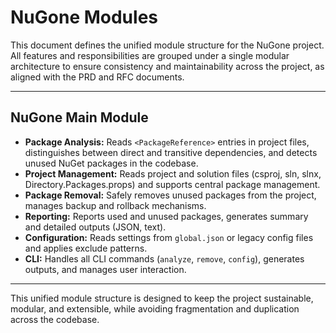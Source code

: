 # NuGone Modules

This document defines the unified module structure for the NuGone project. All features and responsibilities are grouped under a single modular architecture to ensure consistency and maintainability across the project, as aligned with the PRD and RFC documents.

---

## NuGone Main Module

- **Package Analysis:** Reads `<PackageReference>` entries in project files, distinguishes between direct and transitive dependencies, and detects unused NuGet packages in the codebase.
- **Project Management:** Reads project and solution files (csproj, sln, slnx, Directory.Packages.props) and supports central package management.
- **Package Removal:** Safely removes unused packages from the project, manages backup and rollback mechanisms.
- **Reporting:** Reports used and unused packages, generates summary and detailed outputs (JSON, text).
- **Configuration:** Reads settings from `global.json` or legacy config files and applies exclude patterns.
- **CLI:** Handles all CLI commands (`analyze`, `remove`, `config`), generates outputs, and manages user interaction.

---

This unified module structure is designed to keep the project sustainable, modular, and extensible, while avoiding fragmentation and duplication across the codebase.
